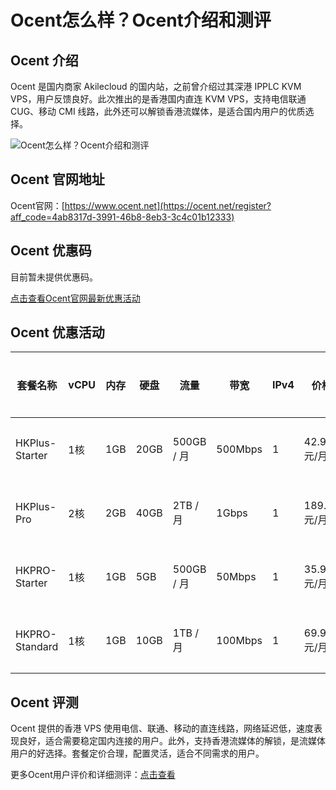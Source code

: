 # Ocent怎么样？Ocent介绍和测评

## Ocent 介绍
Ocent 是国内商家 Akilecloud 的国内站，之前曾介绍过其深港 IPPLC KVM VPS，用户反馈良好。此次推出的是香港国内直连 KVM VPS，支持电信联通 CUG、移动 CMI 线路，此外还可以解锁香港流媒体，是适合国内用户的优质选择。

![Ocent怎么样？Ocent介绍和测评](https://github.com/user-attachments/assets/b965097a-d435-472e-8fa4-712efafe7226)

## Ocent 官网地址
Ocent官网：[https://www.ocent.net](https://ocent.net/register?aff_code=4ab8317d-3991-46b8-8eb3-3c4c01b12333)

## Ocent 优惠码
目前暂未提供优惠码。  

[点击查看Ocent官网最新优惠活动](https://ocent.net/register?aff_code=4ab8317d-3991-46b8-8eb3-3c4c01b12333)

## Ocent 优惠活动

| 套餐名称         | vCPU  | 内存  | 硬盘   | 流量          | 带宽     | IPv4 | 价格          | 购买链接 |
|------------------|-------|-------|--------|---------------|----------|------|---------------|--------------------------------------------------------------------|
| HKPlus-Starter   | 1核   | 1GB   | 20GB   | 500GB / 月    | 500Mbps  | 1    | 42.99元/月    | [购买地址](https://ocent.net/shop/server?type=traffic&areaId=3&nodeId=102&planId=625&aff_code=4ab8317d-3991-46b8-8eb3-3c4c01b12333) |
| HKPlus-Pro       | 2核   | 2GB   | 40GB   | 2TB / 月      | 1Gbps    | 1    | 189.99元/月   | [购买地址](https://ocent.net/shop/server?type=traffic&areaId=3&nodeId=102&planId=625&aff_code=4ab8317d-3991-46b8-8eb3-3c4c01b12333) |
| HKPRO-Starter    | 1核   | 1GB   | 5GB    | 500GB / 月    | 50Mbps   | 1    | 35.99元/月    | [购买地址](https://ocent.net/shop/server?type=traffic&areaId=3&nodeId=94&planId=570&aff_code=4ab8317d-3991-46b8-8eb3-3c4c01b12333) |
| HKPRO-Standard   | 1核   | 1GB   | 10GB   | 1TB / 月      | 100Mbps  | 1    | 69.99元/月    | [购买地址](https://ocent.net/shop/server?type=traffic&areaId=3&nodeId=94&planId=570&aff_code=4ab8317d-3991-46b8-8eb3-3c4c01b12333) |

## Ocent 评测
Ocent 提供的香港 VPS 使用电信、联通、移动的直连线路，网络延迟低，速度表现良好，适合需要稳定国内连接的用户。此外，支持香港流媒体的解锁，是流媒体用户的好选择。套餐定价合理，配置灵活，适合不同需求的用户。

更多Ocent用户评价和详细测评：[点击查看](https://ocent.net/register?aff_code=4ab8317d-3991-46b8-8eb3-3c4c01b12333)

